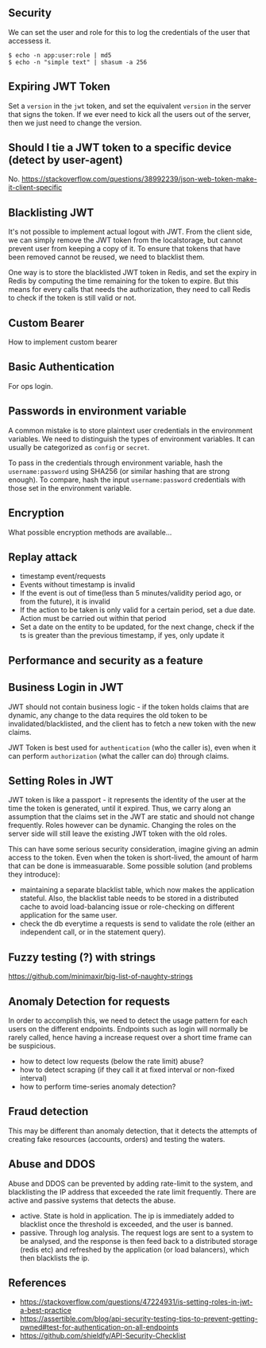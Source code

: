 ## Security

We can set the user and role for this to log the credentials of the user that accessess it.

```
$ echo -n app:user:role | md5
$ echo -n "simple text" | shasum -a 256
```


## Expiring JWT Token

Set a `version` in the `jwt` token, and set the equivalent `version` in the server that signs the token. If we ever need to kick all the users out of the server, then we just need to change the version.

## Should I tie a JWT token to a specific device (detect by user-agent)

No. https://stackoverflow.com/questions/38992239/json-web-token-make-it-client-specific

## Blacklisting JWT

It's not possible to implement actual logout with JWT. From the client side, we can simply remove the JWT token from the localstorage, but cannot prevent user from keeping a copy of it. To ensure that tokens that have been removed cannot be reused, we need to blacklist them.

One way is to store the blacklisted JWT token in Redis, and set the expiry in Redis by computing the time remaining for the token to expire. But this means for every calls that needs the authorization, they need to call Redis to check if the token is still valid or not.


## Custom Bearer

How to implement custom bearer

## Basic Authentication 

For ops login.

## Passwords in environment variable

A common mistake is to store plaintext user credentials in the environment variables. We need to distinguish the types of environment variables. It can usually be categorized as `config` or `secret`.

To pass in the credentials through environment variable, hash the `username:password` using SHA256 (or similar hashing that are strong enough). To compare, hash the input `username:password` credentials with those set in the environment variable.


## Encryption

What possible encryption methods are available...

## Replay attack

- timestamp event/requests
- Events without timestamp is invalid
- If the event is out of time(less than 5 minutes/validity period ago, or from the future), it is invalid
- If the action to be taken is only valid for a certain period, set a due date. Action must be carried out within that period
- Set a date on the entity to be updated, for the next change, check if the ts is greater than the previous timestamp, if yes, only update it

## Performance and security as a feature

## Business Login in JWT

JWT should not contain business logic - if the token holds claims that are dynamic, any change to the data requires the old token to be invalidated/blacklisted, and the client has to fetch a new token with the new claims.

JWT Token is best used for `authentication` (who the caller is), even when it can perform `authorization` (what the caller can do) through claims.

## Setting Roles in JWT

JWT token is like a passport - it represents the identity of the user at the time the token is generated, until it expired. Thus, we carry along an assumption that the claims set in the JWT are static and should not change frequently. Roles however can be dynamic. Changing the roles on the server side will still leave the existing JWT token with the old roles.

This can have some serious security consideration, imagine giving an admin access to the token. Even when the token is short-lived, the amount of harm that can be done is immeasuarable. Some possible solution (and problems they introduce):

- maintaining a separate blacklist table, which now makes the application stateful. Also, the blacklist table needs to be stored in a distributed cache to avoid load-balancing issue or role-checking on different application for the same user.
- check the db everytime a requests is send to validate the role (either an independent call, or in the statement query).


## Fuzzy testing (?) with strings

https://github.com/minimaxir/big-list-of-naughty-strings

## Anomaly Detection for requests

In order to accomplish this, we need to detect the usage pattern for each users on the different endpoints. Endpoints such as login will normally be rarely called, hence having a increase request over a short time frame can be suspicious.

- how to detect low requests (below the rate limit) abuse?
- how to detect scraping (if they call it at fixed interval or non-fixed interval)
- how to perform time-series anomaly detection?

## Fraud detection

This may be different than anomaly detection, that it detects the attempts of creating fake resources (accounts, orders) and testing the waters.

## Abuse and DDOS

Abuse and DDOS can be prevented by adding rate-limit to the system, and blacklisting the IP address that exceeded the rate limit frequently. There are active and passive systems that detects the abuse.

- active. State is hold in application. The ip is immediately added to blacklist once the threshold is exceeded, and the user is banned.
- passive. Through log analysis. The request logs are sent to a system to be analysed, and the response is then feed back to a distributed storage (redis etc) and refreshed by the application (or load balancers), which then blacklists the ip.

## References
- https://stackoverflow.com/questions/47224931/is-setting-roles-in-jwt-a-best-practice
- https://assertible.com/blog/api-security-testing-tips-to-prevent-getting-pwned#test-for-authentication-on-all-endpoints
- https://github.com/shieldfy/API-Security-Checklist
